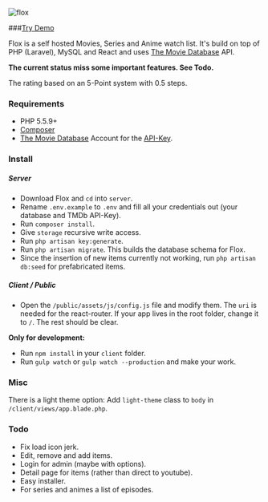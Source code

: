 ![flox](http://80.240.132.120/flox/public/assets/img/logo-big.png)

###[Try Demo](http://80.240.132.120/flox/public/)

Flox is a self hosted Movies, Series and Anime watch list. It's build on top of PHP (Laravel), MySQL and React and uses [The Movie Database](https://www.themoviedb.org/) API.

**The current status miss some important features. See Todo.**

The rating based on an 5-Point system with 0.5 steps.

### Requirements

* PHP 5.5.9+
* [Composer](https://getcomposer.org/)
* [The Movie Database](https://www.themoviedb.org/) Account for the [API-Key](https://www.themoviedb.org/faq/api).

### Install

##### Server

* Download Flox and `cd` into `server`.
* Rename `.env.example` to `.env` and fill all your credentials out (your database and TMDb API-Key).
* Run `composer install`.
* Give `storage` recursive write access.
* Run `php artisan key:generate`.
* Run `php artisan migrate`. This builds the database schema for Flox.
* Since the insertion of new items currently not working, run `php artisan db:seed` for prefabricated items.

##### Client / Public

* Open the `/public/assets/js/config.js` file and modify them. The `uri` is needed for the react-router. If your app lives in the root folder, change it to `/`. The rest should be clear.

**Only for development:**
* Run `npm install` in your `client` folder.
* Run `gulp watch` or `gulp watch --production` and make your work.

### Misc

There is a light theme option: Add `light-theme` class to `body` in `/client/views/app.blade.php`.

### Todo

* Fix load icon jerk.
* Edit, remove and add items.
* Login for admin (maybe with options).
* Detail page for items (rather than direct to youtube).
* Easy installer.
* For series and animes a list of episodes.
